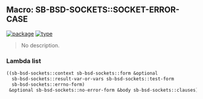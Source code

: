 ## Macro: SB-BSD-SOCKETS::SOCKET-ERROR-CASE
[![package](https://img.shields.io/badge/Package-SB--BSD--SOCKETS-5f9ea0.svg?style=social&colorA=999999)](../) [![type](https://img.shields.io/badge/Type-Macro-5f9ea0.svg?style=social&colorA=999999)](../#macro) 

> No description.

### Lambda list
```cl
((sb-bsd-sockets::context sb-bsd-sockets::form &optional
  sb-bsd-sockets::result-var-or-vars sb-bsd-sockets::test-form
  sb-bsd-sockets::errno-form)
 &optional sb-bsd-sockets::no-error-form &body sb-bsd-sockets::clauses)
```
